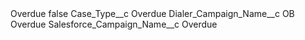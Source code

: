 <?xml version="1.0" encoding="UTF-8"?>
<CustomMetadata xmlns="http://soap.sforce.com/2006/04/metadata" xmlns:xsi="http://www.w3.org/2001/XMLSchema-instance" xmlns:xsd="http://www.w3.org/2001/XMLSchema">
    <label>Overdue</label>
    <protected>false</protected>
    <values>
        <field>Case_Type__c</field>
        <value xsi:type="xsd:string">Overdue</value>
    </values>
    <values>
        <field>Dialer_Campaign_Name__c</field>
        <value xsi:type="xsd:string">OB Overdue</value>
    </values>
    <values>
        <field>Salesforce_Campaign_Name__c</field>
        <value xsi:type="xsd:string">Overdue</value>
    </values>
</CustomMetadata>

